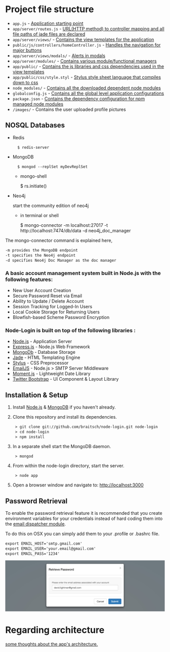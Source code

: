 # Project file structure

* `app.js` - [Application starting point](app.js)
* `app/server/routes.js` - [URL(HTTP method) to controller mapping and all file paths of jade files are declared](app/server/routes.js)
* `app/server/views/` - [Contains the view templates for the application](app/server/views/)
* `public/js/controllers/homeController.js` - [Handles the navigation for major buttons](app/public/js/controllers/homeController.js)
* `app/server/views/modals/` - [Alerts in modals](app/server/views/modals/)
* `app/server/modules/` - [Contains various module/functional managers](app/server/modules/)
* `app/public/` - [Contains the js libraries and css dependencies used in the view templates](app/public/)
* `app/public/css/style.styl` - [Stylus style sheet language that compiles down to css](app/public/css/style.styl)
* `node_modules/` - [Contains all the downloaded dependent node modules](node_modules/)
* `globalconfig.js` - [Contains all the global level application configurations](globalconfig.js)
* `package.json` - [Contains the dependency configuration for npm managed node modules](package.json)
* `/images/` - Contains the user uploaded profile pictures


## NOSQL Databases
- Redis

		$ redis-server

- MongoDB

		$ mongod --replSet myDevReplSet

	- mongo-shell

		$ rs.initiate()


- Neo4j

	start the community edition of neo4j
	- in terminal or shell
		
		$ mongo-connector -m localhost:27017 -t http://localhost:7474/db/data -d neo4j_doc_manager
		
The mongo-connector command is explained here,

    -m provides the MongoDB endpoint
    -t specifies the Neo4j endpoint
    -d specifies Neo4j Doc Manager as the doc manager


		
### A basic account management system built in Node.js with the following features:

* New User Account Creation
* Secure Password Reset via Email
* Ability to Update / Delete Account
* Session Tracking for Logged-In Users
* Local Cookie Storage for Returning Users
* Blowfish-based Scheme Password Encryption


### Node-Login is built on top of the following libraries :

* [Node.js](http://nodejs.org/) - Application Server
* [Express.js](http://expressjs.com/) - Node.js Web Framework
* [MongoDb](http://mongodb.org/) - Database Storage
* [Jade](http://jade-lang.com/) - HTML Templating Engine
* [Stylus](http://stylus-lang.com/) - CSS Preprocessor
* [EmailJS](http://github.com/eleith/emailjs) - Node.js > SMTP Server Middleware
* [Moment.js](http://momentjs.com/) - Lightweight Date Library
* [Twitter Bootstrap](http://twitter.github.com/bootstrap/) - UI Component & Layout Library


## Installation & Setup
1. Install [Node.js](https://nodejs.org/) & [MongoDB](https://www.mongodb.org/) if you haven't already.
2. Clone this repository and install its dependencies.
		
		> git clone git://github.com/braitsch/node-login.git node-login
		> cd node-login
		> npm install
		
3. In a separate shell start the MongoDB daemon.

		> mongod

4. From within the node-login directory, start the server.

		> node app
		
5. Open a browser window and navigate to: [http://localhost:3000](http://localhost:3000)

## Password Retrieval

To enable the password retrieval feature it is recommended that you create environment variables for your credentials instead of hard coding them into the [email dispatcher module](https://github.com/braitsch/node-login/blob/master/app/server/modules/email-dispatcher.js).

To do this on OSX you can simply add them to your .profile or .bashrc file.

	export EMAIL_HOST='smtp.gmail.com'
	export EMAIL_USER='your.email@gmail.com'
	export EMAIL_PASS='1234'

[![node-login](./readme.img/retrieve-password.jpg?raw=true)](https://nodejs-login.herokuapp.com)

# Regarding architecture
[some thoughts about the app's architecture.](http://kitchen.braitsch.io/building-a-login-system-in-node-js-and-mongodb/)

